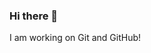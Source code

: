 ### Hi there 👋
I am working on Git and GitHub!

<!--
**qwertrty/QWERTRTY** is a ✨ _special_ ✨ repository because its `README.md` (this file) appears on your GitHub profile.

Here are some ideas to get you started:

- 🔭 I’m currently working on ...
- 🌱 I’m currently learning ...
- 👯 I’m looking to collaborate on ...
- 🤔 I’m looking for help with ...
- 💬 Ask me about ...
- 📫 How to reach me: https://www.canva.com/design/DAFL3G7HGP0/gRE2gbstojTFA_bBpwikUA/view?utm_content=DAFL3G7HGP0&utm_campaign=designshare&utm_medium=link2&utm_source=sharebutton
- 😄 Pronouns: ...
- ⚡ Fun fact: ....
-->
